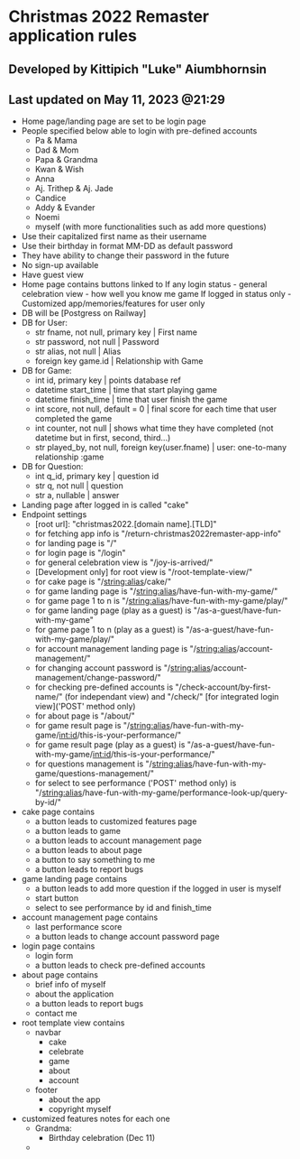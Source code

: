# Christmas 2022 Remaster application rules

## **Developed by Kittipich "Luke" Aiumbhornsin**

## **Last updated on May 11, 2023 @21:29**

- Home page/landing page are set to be login page
- People specified below able to login with pre-defined accounts
  - Pa & Mama
  - Dad & Mom
  - Papa & Grandma
  - Kwan & Wish
  - Anna
  - Aj. Trithep & Aj. Jade
  - Candice
  - Addy & Evander
  - Noemi
  - myself (with more functionalities such as add more questions)
- Use their capitalized first name as their username
- Use their birthday in format MM-DD as default password
- They have ability to change their password in the future
- No sign-up available
- Have guest view
- Home page contains buttons linked to
  If any login status - general celebration view - how well you know me game
  If logged in status only - Customized app/memories/features for user only
- DB will be [Postgress on Railway]
- DB for User:
  - str fname, not null, primary key | First name
  - str password, not null | Password
  - str alias, not null | Alias
  - foreign key game.id | Relationship with Game
- DB for Game:
  - int id, primary key | points database ref
  - datetime start_time | time that start playing game
  - datetime finish_time | time that user finish the game
  - int score, not null, default = 0 | final score for each time that user completed the game
  - int counter, not null | shows what time they have completed (not datetime but in first, second, third...)
  - str played_by, not null, foreign key(user.fname) | user: one-to-many relationship :game
- DB for Question:
  - int q_id, primary key | question id
  - str q, not null | question
  - str a, nullable | answer
- Landing page after logged in is called "cake"
- Endpoint settings
  - [root url]: "christmas2022.[domain name].[TLD]"
  - for fetching app info is "/return-christmas2022remaster-app-info"
  - for landing page is "/"
  - for login page is "/login"
  - for general celebration view is "/joy-is-arrived/"
  - [Development only] for root view is "/root-template-view/"
  - for cake page is "/<string:alias>/cake/"
  - for game landing page is "/<string:alias>/have-fun-with-my-game/"
  - for game page 1 to n is "/<string:alias>/have-fun-with-my-game/play/"
  - for game landing page (play as a guest) is "/as-a-guest/have-fun-with-my-game"
  - for game page 1 to n (play as a guest) is "/as-a-guest/have-fun-with-my-game/play/"
  - for account management landing page is "/<string:alias>/account-management/"
  - for changing account password is "/<string:alias>/account-management/change-password/"
  - for checking pre-defined accounts is "/check-account/by-first-name/" (for independant view) and "/check/" [for integrated login view]('POST' method only)
  - for about page is "/about/"
  - for game result page is "/<string:alias>/have-fun-with-my-game/<int:id>/this-is-your-performance/"
  - for game result page (play as a guest) is "/as-a-guest/have-fun-with-my-game/<int:id>/this-is-your-performance/"
  - for questions management is "/<string:alias>/have-fun-with-my-game/questions-management/"
  - for select to see performance ('POST' method only) is "/<string:alias>/have-fun-with-my-game/performance-look-up/query-by-id/"
- cake page contains
  - a button leads to customized features page
  - a button leads to game
  - a button leads to account management page
  - a button leads to about page
  - a button to say something to me
  - a button leads to report bugs
- game landing page contains
  - a button leads to add more question if the logged in user is myself
  - start button
  - select to see performance by id and finish_time
- account management page contains
  - last performance score
  - a button leads to change account password page
- login page contains
  - login form
  - a button leads to check pre-defined accounts
- about page contains
  - brief info of myself
  - about the application
  - a button leads to report bugs
  - contact me
- root template view contains
  - navbar
    - cake
    - celebrate
    - game
    - about
    - account
  - footer
    - about the app
    - copyright myself
- customized features notes for each one
  - Grandma:
    - Birthday celebration (Dec 11)
  -
